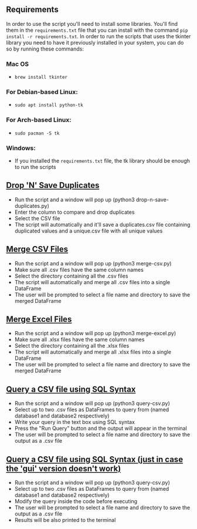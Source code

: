 ## Requirements

In order to use the script you'll need to install some libraries. You'll find them in the `requirements.txt` file that you can install with the command `pip install -r requirements.txt`. In order to run the scripts that uses the tkinter library you need to have it previously installed in your system, you can do so by running these commands:

### Mac OS

- `brew install tkinter`

### For Debian-based Linux:

- `sudo apt install python-tk`

### For Arch-based Linux:

- `sudo pacman -S tk`

### Windows:

- If you installed the `requirements.txt` file, the tk library should be enough to run the scripts

## [Drop 'N' Save Duplicates](drop-n-save-duplicates.py)

- Run the script and a window will pop up (python3 drop-n-save-duplicates.py)
- Enter the column to compare and drop duplicates
- Select the CSV file
- The script will automatically and it'll save a duplicates.csv file containing duplicated values and a unique.csv file with all unique values

## [Merge CSV Files](merge-csv.py)

- Run the script and a window will pop up (python3 merge-csv.py)
- Make sure all .csv files have the same column names
- Select the directory containing all the .csv files
- The script will automatically and merge all .csv files into a single DataFrame
- The user will be prompted to select a file name and directory to save the merged DataFrame

## [Merge Excel Files](merge-excel.py)

- Run the script and a window will pop up (python3 merge-excel.py)
- Make sure all .xlsx files have the same column names
- Select the directory containing all the .xlsx files
- The script will automatically and merge all .xlsx files into a single DataFrame
- The user will be prompted to select a file name and directory to save the merged DataFrame

## [Query a CSV file using SQL Syntax](query-csv-gui.py)

- Run the script and a window will pop up (python3 query-csv.py)
- Select up to two .csv files as DataFrames to query from (named database1 and database2 respectively)
- Write your query in the text box using SQL syntax
- Press the "Run Query" button and the output will appear in the terminal
- The user will be prompted to select a file name and directory to save the output as a .csv file

## [Query a CSV file using SQL Syntax (just in case the 'gui' version doesn't work)](query-csv.py)

- Run the script and a window will pop up (python3 query-csv.py)
- Select up to two .csv files as DataFrames to query from (named database1 and database2 respectively)
- Modify the query inside the code before executing
- The user will be prompted to select a file name and directory to save the output as a .csv file
- Results will be also printed to the terminal
